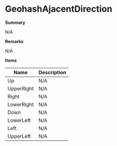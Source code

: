 # GeohashAjacentDirection

**Summary**

N/A

**Remarks**

N/A

**Items**

|Name|Description|
|---|---|
|Up|N/A|
|UpperRight|N/A|
|Right|N/A|
|LowerRight|N/A|
|Down|N/A|
|LowerLeft|N/A|
|Left|N/A|
|UpperLeft|N/A|

